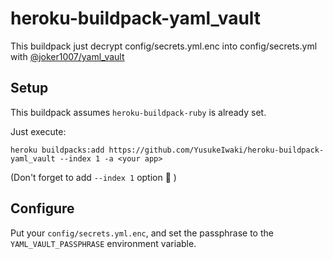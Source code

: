 # heroku-buildpack-yaml_vault

This buildpack just decrypt config/secrets.yml.enc into config/secrets.yml with [@joker1007/yaml_vault](https://github.com/joker1007/yaml_vault)


## Setup

This buildpack assumes `heroku-buildpack-ruby` is already set.

Just execute:

```
heroku buildpacks:add https://github.com/YusukeIwaki/heroku-buildpack-yaml_vault --index 1 -a <your app>
```

(Don't forget to add `--index 1` option :beer: )

## Configure

Put your `config/secrets.yml.enc`,
and set the passphrase to the `YAML_VAULT_PASSPHRASE` environment variable.
